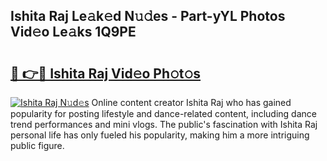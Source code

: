 ## Ishita Raj Le𝚊k𝚎d N𝚞𝚍es - Part-yYL Photos Vid𝚎o Le𝚊ks 1Q9PE

# <h2><a href="http://fbeovda.evod.top/?m=Ishita+Raj">🔗 👉🔴 Ishita Raj Vid𝚎o Ph𝚘t𝚘s</a></h2>

[![Ishita Raj N𝚞d𝚎s](https://i.imgur.com/8V9OHl7.gif)](http://fbeovda.evod.top/?m=Ishita+Raj)
Online content creator Ishita Raj who has gained popularity for posting lifestyle and dance-related content, including dance trend performances and mini vlogs. The public's fascination with Ishita Raj personal life has only fueled his popularity, making him a more intriguing public figure. 
